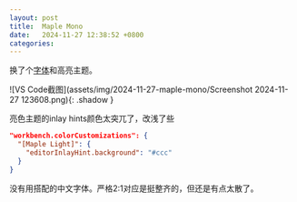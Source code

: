 ```yaml
---
layout: post
title:  Maple Mono
date:   2024-11-27 12:38:52 +0800
categories:
---
```


换了个[字体][1]和高亮主题。

![VS Code截图](assets/img/2024-11-27-maple-mono/Screenshot 2024-11-27 123608.png){: .shadow }

[1]: https://github.com/subframe7536/maple-font

亮色主题的inlay hints颜色太突兀了，改浅了些

```json
"workbench.colorCustomizations": {
  "[Maple Light]": {
    "editorInlayHint.background": "#ccc"
  }
}
```

没有用搭配的中文字体。严格2:1对应是挺整齐的，但还是有点太散了。
